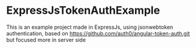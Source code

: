 # ExpressJsTokenAuthExample
This is an example project made in ExpressJs, using jsonwebtoken authentication, based on https://github.com/auth0/angular-token-auth.git but focused more in server side 
